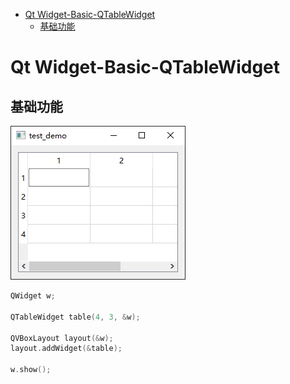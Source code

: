 - [Qt Widget-Basic-QTableWidget](#qt-widget-basic-qtablewidget)
  - [基础功能](#基础功能)

# Qt Widget-Basic-QTableWidget

## 基础功能

![](.assert/tablewidget.png)

```cpp
QWidget w;

QTableWidget table(4, 3, &w);

QVBoxLayout layout(&w);
layout.addWidget(&table);

w.show();
```

